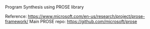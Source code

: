 Program Synthesis using PROSE library

Reference: https://www.microsoft.com/en-us/research/project/prose-framework/
Main PROSE repo: https://github.com/microsoft/prose
